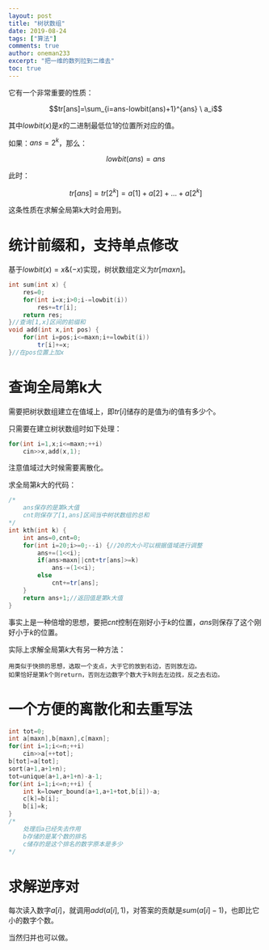 ```yaml
---
layout: post
title: "树状数组"
date: 2019-08-24
tags: ["算法"]
comments: true
author: oneman233
excerpt: "把一维的数列拉到二维去"
toc: true
---
```


它有一个非常重要的性质：

$$tr[ans]=\sum_{i=ans-lowbit(ans)+1}^{ans} \ a_i$$

其中$lowbit(x)$是$x$的二进制最低位$1$的位置所对应的值。

如果：$ans=2^k$，那么：

$$lowbit(ans)=ans$$

此时：

$$tr[ans]=tr[2^k]=a[1]+a[2]+...+a[2^k]$$

这条性质在求解全局第k大时会用到。

# 统计前缀和，支持单点修改

基于$lowbit(x)=x\&(-x)$实现，树状数组定义为$tr[maxn]$。

```c++
int sum(int x) {
    res=0;
    for(int i=x;i>0;i-=lowbit(i))
        res+=tr[i];
    return res;
}//查询[1,x]区间的前缀和
void add(int x,int pos) {
    for(int i=pos;i<=maxn;i+=lowbit(i))
        tr[i]+=x;
}//在pos位置上加x
```

# 查询全局第k大

需要把树状数组建立在值域上，即$tr[i]$储存的是值为$i$的值有多少个。

只需要在建立树状数组时如下处理：

```c++
for(int i=1,x;i<=maxn;++i)
    cin>>x,add(x,1);
```

注意值域过大时候需要离散化。

求全局第$k$大的代码：

```c++
/*
    ans保存的是第k大值
    cnt则保存了[1,ans]区间当中树状数组的总和
*/
int kth(int k) {
    int ans=0,cnt=0;
    for(int i=20;i>=0;--i) {//20的大小可以根据值域进行调整
        ans+=(1<<i);
        if(ans>maxn||cnt+tr[ans]>=k)
            ans-=(1<<i);
        else
            cnt+=tr[ans];
    }
    return ans+1;//返回值是第k大值
}
```

事实上是一种倍增的思想，要把$cnt$控制在刚好小于$k$的位置，$ans$则保存了这个刚好小于$k$的位置。

实际上求解全局第$k$大有另一种方法：

    用类似于快排的思想，选取一个支点，大于它的放到右边，否则放左边。
    如果恰好是第k个则return，否则左边数字个数大于k则去左边找，反之去右边。

# 一个方便的离散化和去重写法

```c++
int tot=0;
int a[maxn],b[maxn],c[maxn];
for(int i=1;i<=n;++i)
    cin>>a[++tot];
b[tot]=a[tot];
sort(a+1,a+1+n);
tot=unique(a+1,a+1+n)-a-1;
for(int i=1;i<=n;++i) {
    int k=lower_bound(a+1,a+1+tot,b[i])-a;
    c[k]=b[i];
    b[i]=k;
}
/*
    处理后a已经失去作用
    b存储的是某个数的排名
    c储存的是这个排名的数字原本是多少
*/
```

# 求解逆序对

每次读入数字$a[i]$，就调用$add(a[i],1)$，对答案的贡献是$sum(a[i]-1)$，也即比它小的数字个数。

当然归并也可以做。